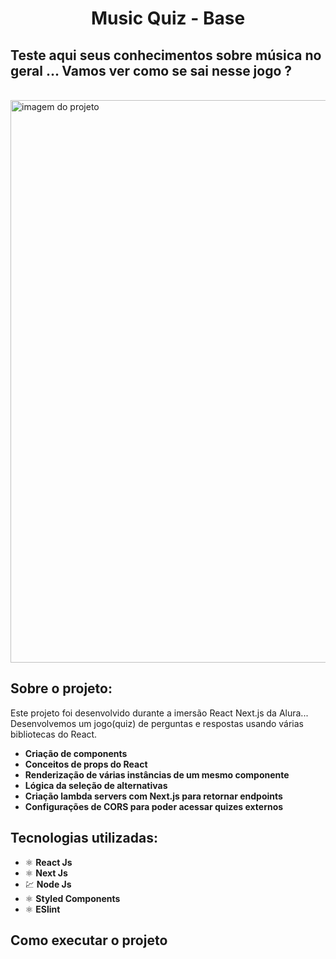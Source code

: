<h1 align="center">
  Music Quiz - Base
</h1>
 
## Teste aqui seus conhecimentos sobre música no geral ... Vamos ver como se sai nesse jogo ?
<br>
  <img src="https://ik.imagekit.io/1n1swj1w28/MusicQuiz_1UlL2JGP5.png" alt="imagem do projeto" width="900">

<br>

## Sobre o projeto:
Este projeto foi desenvolvido durante a imersão React Next.js da Alura...
Desenvolvemos um jogo(quiz) de perguntas e respostas usando várias bibliotecas do React.
- **Criação de components**
- **Conceitos de props do React**
- **Renderização de várias instâncias de um mesmo componente**
- **Lógica da seleção de alternativas**
- **Criação lambda servers com Next.js para retornar endpoints**
- **Configurações de CORS para poder acessar quizes externos**

## Tecnologias utilizadas:
- ⚛️ **React Js** 
- ⚛️ **Next Js** 
- 💹 **Node Js** 
- ⚛️ **Styled Components**
- ⚛️ **ESlint**

## Como executar o projeto

